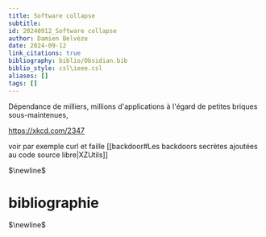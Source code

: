 ```yaml
---
title: Software collapse
subtitle:
id: 20240912_Software collapse
author: Damien Belvèze
date: 2024-09-12
link_citations: true
bibliography: biblio/Obsidian.bib
biblio_style: csl\ieee.csl
aliases: []
tags: []
---
```


Dépendance de milliers, millions d'applications à l'égard de petites briques sous-maintenues, 

https://xkcd.com/2347

voir par exemple curl et faille [[backdoor#Les backdoors secrètes ajoutées au code source libre|XZUtils]]


$\newline$
# bibliographie
$\newline$






